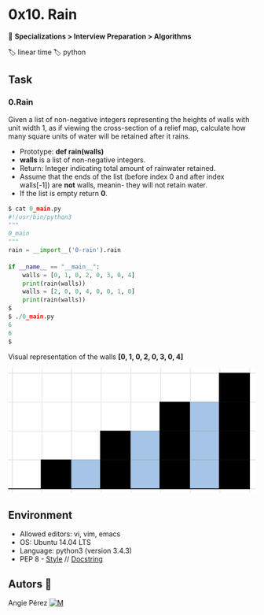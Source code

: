 # 0x10. Rain

📂 **Specializations > Interview Preparation > Algorithms**

🏷️ linear time 🏷️ python

## Task

### 0.Rain

Given a list of non-negative integers representing the heights of walls with unit width 1, as if viewing the cross-section of a relief map, calculate how many square units of water will be retained after it rains.

- Prototype: **def rain(walls)**
- **walls** is a list of non-negative integers.
- Return: Integer indicating total amount of rainwater retained.
- Assume that the ends of the list (before index 0 and after index walls[-1]) are **not** walls, meanin- they will not retain water.
- If the list is empty return **0**.

```python
$ cat 0_main.py
#!/usr/bin/python3
"""
0_main
"""
rain = __import__('0-rain').rain

if __name__ == "__main__":
    walls = [0, 1, 0, 2, 0, 3, 0, 4]
    print(rain(walls))
    walls = [2, 0, 0, 4, 0, 0, 1, 0]
    print(rain(walls))
$
$ ./0_main.py
6
6
$
```

Visual representation of the walls **[0, 1, 0, 2, 0, 3, 0, 4]**

![Visual representation of the walls [0, 1, 0, 2, 0, 3, 0, 4]](1.png)

## Environment

- Allowed editors: vi, vim, emacs
- OS: Ubuntu 14.04 LTS
- Language: python3 (version 3.4.3)
- PEP 8 - [Style](https://www.python.org/dev/peps/pep-0008/) // [Docstring](https://sphinxcontrib-napoleon.readthedocs.io/en/latest/example_google.html)

## Autors :ribbon:

Angie Pérez [![M](https://upload.wikimedia.org/wikipedia/fr/thumb/c/c8/Twitter_Bird.svg/30px-Twitter_Bird.svg.png)](https://twitter.com/xiommyperez)
